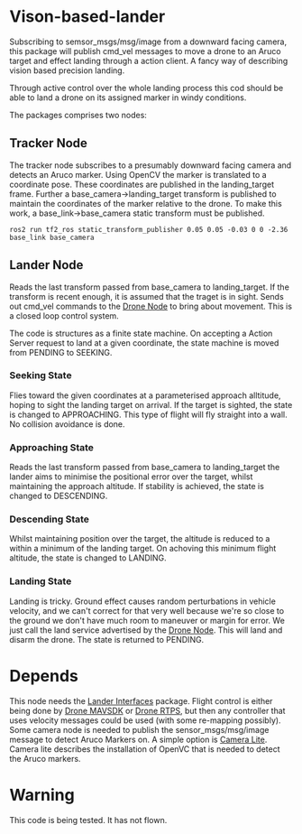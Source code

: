 # Vison-based-lander
Subscribing to semsor_msgs/msg/image from a downward facing camera, this package will publish cmd_vel messages to move a drone to an Aruco target and effect landing through a action client.  A fancy way of describing vision based precision landing.

Through active control over the whole landing process this cod should be able to land a drone on its assigned marker in windy conditions.

The packages comprises two nodes:
## Tracker Node
The tracker node subscribes to a presumably downward facing camera and detects an Aruco marker.  Using OpenCV the marker is translated to a coordinate pose. These coordinates are published in the landing_target frame.  Further a base_camera->landing_target transform is published to maintain the coordinates of the marker relative to the drone. To make this work, a base_link->base_camera static transform must be published.
```
ros2 run tf2_ros static_transform_publisher 0.05 0.05 -0.03 0 0 -2.36 base_link base_camera
```
## Lander Node
Reads the last transform passed from base_camera to landing_target.  If the transform is recent enough, it is assumed that the traget is in sight. 
Sends out cmd_vel commands to the [Drone Node](https://github.com/slaghuis/drone_mavsdk.git) to bring about movement.  This is a closed loop control system.

The code is structures as a finite state machine.  On accepting a Action Server request to land at a given coordinate, the state machine is moved from PENDING to SEEKING.
### Seeking State
Flies toward the given coordinates at a parameterised approach alltitude, hoping to sight the landing target on arrival.  If the target is sighted, the state is changed to APPROACHING.  This type of flight will fly straight into a wall.  No collision avoidance is done.
### Approaching State
Reads the last transform passed from base_camera to landing_target the lander aims to minimise the positional error over the target, whilst maintaining the approach altitude.  If stability is achieved, the state is changed to DESCENDING.
### Descending State
Whilst maintaining position over the target, the altitude is reduced to a within a minimum of the landing target.  On achoving this minimum flight altitude, the state is changed to LANDING.
### Landing State
 Landing is tricky. Ground effect causes random perturbations in vehicle velocity, and we can't correct for that very well because we're so close to the ground we don't have much room to maneuver or margin for error. We just call the land service advertised by the [Drone Node](https://github.com/slaghuis/drone_mavsdk.git).  This will land and disarm the drone.  The state is returned to PENDING.
 
# Depends
This node needs the [Lander Interfaces](https://github.com/slaghuis/Lander_Interfaces) package.
Flight control is either being done by [Drone MAVSDK](https://github.com/slaghuis/drone_mavsdk) or [Drone RTPS](https://github.com/slaghuis/drone_rtps), but then any controller that uses velocity messages could be used (with some re-mapping possibly).
Some camera node is needed to publish the sensor_msgs/msg/image message to detect Aruco Markers on. A simple option is [Camera Lite](https://github.com/slaghuis/camera_lite.git).  Camera lite describes the installation of OpenVC that is needed to detect the Aruco markers.

# Warning
This code is being tested.  It has not flown.
